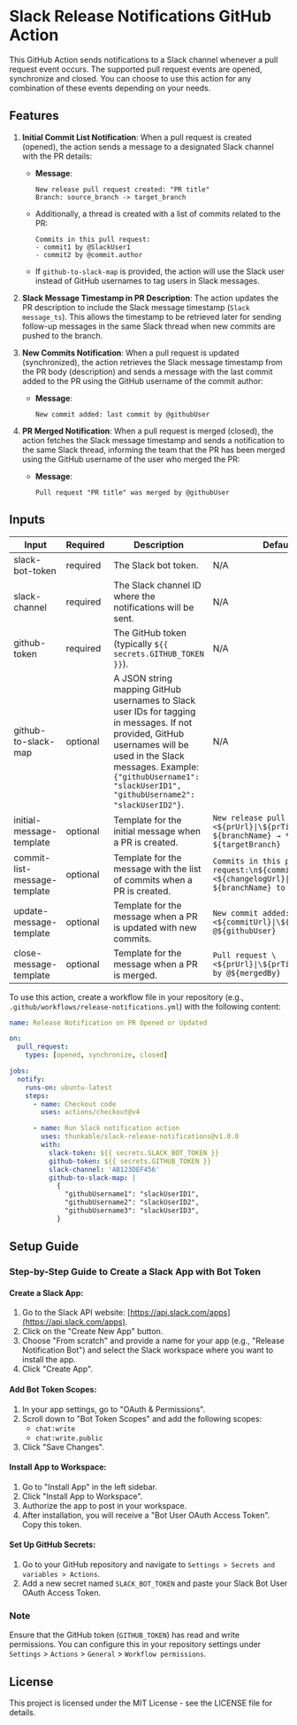 # Slack Release Notifications GitHub Action

This GitHub Action sends notifications to a Slack channel whenever a pull request event occurs. The supported pull request events are opened, synchronize and closed. You can choose to use this action for any combination of these events depending on your needs.

## Features

1. **Initial Commit List Notification**: When a pull request is created (opened), the action sends a message to a designated Slack channel with the PR details:
    - **Message**: 
      ```
      New release pull request created: "PR title"
      Branch: source_branch -> target_branch
      ```
    - Additionally, a thread is created with a list of commits related to the PR:
      ```
      Commits in this pull request:
      - commit1 by @SlackUser1
      - commit2 by @commit.author
      ```
    - If `github-to-slack-map` is provided, the action will use the Slack user instead of GitHub usernames to tag users in Slack messages.

2. **Slack Message Timestamp in PR Description**: The action updates the PR description to include the Slack message timestamp (`Slack message_ts`). This allows the timestamp to be retrieved later for sending follow-up messages in the same Slack thread when new commits are pushed to the branch.

3. **New Commits Notification**: When a pull request is updated (synchronized), the action retrieves the Slack message timestamp from the PR body (description) and sends a message with the last commit added to the PR using the GitHub username of the commit author:
    - **Message**:
      ```
      New commit added: last commit by @githubUser
      ```

4. **PR Merged Notification**: When a pull request is merged (closed), the action fetches the Slack message timestamp and sends a notification to the same Slack thread, informing the team that the PR has been merged using the GitHub username of the user who merged the PR:
    - **Message**:
      ```
      Pull request "PR title" was merged by @githubUser
      ```

## Inputs

| Input                        | Required | Description                                                                                                                                                                                | Default Value                                                                                       |
|------------------------------|----------|--------------------------------------------------------------------------------------------------------------------------------------------------------------------------------------------|----------------------------------------------------------------------------------------------------|
| slack-bot-token              | required | The Slack bot token.                                                                                                                                                                       | N/A                                                                                                |
| slack-channel                | required | The Slack channel ID where the notifications will be sent.                                                                                                                                 | N/A                                                                                                |
| github-token                 | required | The GitHub token (typically `${{ secrets.GITHUB_TOKEN }}`).                                                                                                                                | N/A                                                                                                |
| github-to-slack-map          | optional | A JSON string mapping GitHub usernames to Slack user IDs for tagging in messages. If not provided, GitHub usernames will be used in the Slack messages. Example: `{"githubUsername1": "slackUserID1", "githubUsername2": "slackUserID2"}`. | N/A                                                                                                |
| initial-message-template     | optional | Template for the initial message when a PR is created.                                                                                                                                     | `New release pull request created: \<${prUrl}\|\${prTitle}>\n*From*: ${branchName} → *To*: ${targetBranch}` |
| commit-list-message-template | optional | Template for the message with the list of commits when a PR is created.                                                                                                                     | `Commits in this pull request:\n${commitListMessage}\n\n\<${changelogUrl}\|Full Changelog: ${branchName} to ${targetBranch}>` |
| update-message-template      | optional | Template for the message when a PR is updated with new commits.                                                                                                                            | `New commit added: \<${commitUrl}\|\${commitMessage}> by @${githubUser}`                                     |
| close-message-template       | optional | Template for the message when a PR is merged.                                                                                                                                              | `Pull request \<${prUrl}\|\${prTitle}> was merged by @${mergedBy}`                                       |



To use this action, create a workflow file in your repository (e.g., `.github/workflows/release-notifications.yml`) with the following content:
```yml
name: Release Notification on PR Opened or Updated

on:
  pull_request:
    types: [opened, synchronize, closed]

jobs:
  notify:
    runs-on: ubuntu-latest
    steps:
      - name: Checkout code
        uses: actions/checkout@v4

      - name: Run Slack notification action
        uses: thunkable/slack-release-notifications@v1.0.0
        with:
          slack-token: ${{ secrets.SLACK_BOT_TOKEN }}
          github-token: ${{ secrets.GITHUB_TOKEN }}
          slack-channel: 'AB123DEF456'
          github-to-slack-map: |
            {
              "githubUsername1": "slackUserID1",
              "githubUsername2": "slackUserID2",
              "githubUsername3": "slackUserID3",
            }
```

## Setup Guide

### Step-by-Step Guide to Create a Slack App with Bot Token

#### Create a Slack App:

1. Go to the Slack API website: [https://api.slack.com/apps](https://api.slack.com/apps).
2. Click on the "Create New App" button.
3. Choose "From scratch" and provide a name for your app (e.g., "Release Notification Bot") and select the Slack workspace where you want to install the app.
4. Click "Create App".

#### Add Bot Token Scopes:

1. In your app settings, go to "OAuth & Permissions".
2. Scroll down to "Bot Token Scopes" and add the following scopes:
    - `chat:write`
    - `chat:write.public`
3. Click "Save Changes".

#### Install App to Workspace:

1. Go to "Install App" in the left sidebar.
2. Click "Install App to Workspace".
3. Authorize the app to post in your workspace.
4. After installation, you will receive a "Bot User OAuth Access Token". Copy this token.

#### Set Up GitHub Secrets:

1. Go to your GitHub repository and navigate to `Settings > Secrets and variables > Actions`.
2. Add a new secret named `SLACK_BOT_TOKEN` and paste your Slack Bot User OAuth Access Token.

### Note

Ensure that the GitHub token (`GITHUB_TOKEN`) has read and write permissions. You can configure this in your repository settings under `Settings` > `Actions` > `General` > `Workflow permissions`.


## License

This project is licensed under the MIT License - see the LICENSE file for details.
